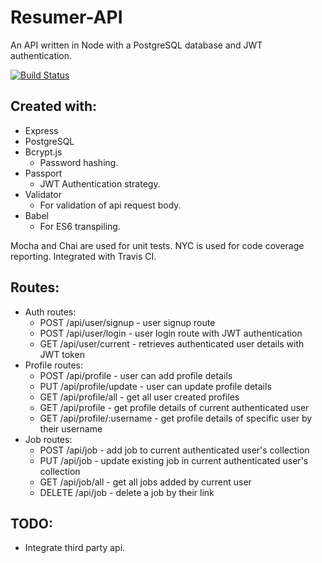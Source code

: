 # Resumer-API

An API written in Node with a PostgreSQL database and JWT authentication.

[![Build Status](https://travis-ci.org/ebcp-dev/resumer-api.svg?branch=master)](https://travis-ci.org/ebcp-dev/resumer-api)

## Created with:

- Express
- PostgreSQL
- Bcrypt.js
  - Password hashing.
- Passport
  - JWT Authentication strategy.
- Validator
  - For validation of api request body.
- Babel
  - For ES6 transpiling.

Mocha and Chai are used for unit tests. NYC is used for code coverage reporting. Integrated with Travis CI.

## Routes:

- Auth routes:
  - POST /api/user/signup - user signup route
  - POST /api/user/login - user login route with JWT authentication
  - GET /api/user/current - retrieves authenticated user details with JWT token
- Profile routes:
  - POST /api/profile - user can add profile details
  - PUT /api/profile/update - user can update profile details
  - GET /api/profile/all - get all user created profiles
  - GET /api/profile - get profile details of current authenticated user
  - GET /api/profile/:username - get profile details of specific user by their username
- Job routes:
  - POST /api/job - add job to current authenticated user's collection
  - PUT /api/job - update existing job in current authenticated user's collection
  - GET /api/job/all - get all jobs added by current user
  - DELETE /api/job - delete a job by their link

## TODO:

- Integrate third party api.
